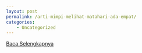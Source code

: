 ```yaml
---
layout: post
permalink: /arti-mimpi-melihat-matahari-ada-empat/
categories:
    - Uncategorized
---
```


[Baca Selengkapnya](/03)